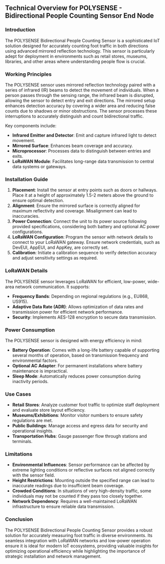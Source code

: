 ## Technical Overview for POLYSENSE - Bidirectional People Counting Sensor End Node

### Introduction
The POLYSENSE Bidirectional People Counting Sensor is a sophisticated IoT solution designed for accurately counting foot traffic in both directions using advanced mirrored reflection technology. This sensor is particularly adept for deployment in environments such as retail stores, museums, libraries, and other areas where understanding people flow is crucial.

### Working Principles
The POLYSENSE sensor uses mirrored reflection technology paired with a series of infrared (IR) beams to detect the movement of individuals. When a person passes through the sensing range, the infrared beam is disrupted, allowing the sensor to detect entry and exit directions. The mirrored setup enhances detection accuracy by covering a wider area and reducing false counts due to shadows or minor obstructions. The sensor processes these interruptions to accurately distinguish and count bidirectional traffic.

Key components include:
- **Infrared Emitter and Detector**: Emit and capture infrared light to detect movement.
- **Mirrored Surface**: Enhances beam coverage and accuracy.
- **Microprocessor**: Processes data to distinguish between entries and exits.
- **LoRaWAN Module**: Facilitates long-range data transmission to central data systems or gateways.

### Installation Guide
1. **Placement**: Install the sensor at entry points such as doors or hallways. Place it at a height of approximately 1.5-2 meters above the ground to ensure optimal detection.
2. **Alignment**: Ensure the mirrored surface is correctly aligned for maximum reflectivity and coverage. Misalignment can lead to inaccuracies.
3. **Power Connection**: Connect the unit to its power source following provided specifications, considering both battery and optional AC power configurations.
4. **LoRaWAN Configuration**: Program the sensor with network details to connect to your LoRaWAN gateway. Ensure network credentials, such as DevEUI, AppEUI, and AppKey, are correctly set.
5. **Calibration**: Initiate a calibration sequence to verify detection accuracy and adjust sensitivity settings as required.

### LoRaWAN Details
The POLYSENSE sensor leverages LoRaWAN for efficient, low-power, wide-area network communication. It supports:
- **Frequency Bands**: Depending on regional regulations (e.g., EU868, US915).
- **Adaptive Data Rate (ADR)**: Allows optimization of data rates and transmission power for efficient network performance.
- **Security**: Implements AES-128 encryption to secure data transmission.

### Power Consumption
The POLYSENSE sensor is designed with energy efficiency in mind:
- **Battery Operation**: Comes with a long-life battery capable of supporting several months of operation, based on transmission frequency and environmental factors.
- **Optional AC Adapter**: For permanent installations where battery maintenance is impractical.
- **Sleep Mode**: Automatically reduces power consumption during inactivity periods.

### Use Cases
- **Retail Stores**: Analyze customer foot traffic to optimize staff deployment and evaluate store layout efficiency.
- **Museums/Exhibitions**: Monitor visitor numbers to ensure safety regulations are met.
- **Public Buildings**: Manage access and egress data for security and operational insights.
- **Transportation Hubs**: Gauge passenger flow through stations and terminals.

### Limitations
- **Environmental Influences**: Sensor performance can be affected by extreme lighting conditions or reflective surfaces not aligned correctly with the sensor field.
- **Height Restrictions**: Mounting outside the specified range can lead to inaccurate readings due to insufficient beam coverage.
- **Crowded Conditions**: In situations of very high-density traffic, some individuals may not be counted if they pass too closely together.
- **Network Dependency**: Requires a well-maintained LoRaWAN infrastructure to ensure reliable data transmission.

### Conclusion
The POLYSENSE Bidirectional People Counting Sensor provides a robust solution for accurately measuring foot traffic in diverse environments. Its seamless integration with LoRaWAN networks and low-power operation ensure it is ideal for modern IoT ecosystems, providing valuable insights for optimizing operational efficiency while highlighting the importance of strategic installation and network management.